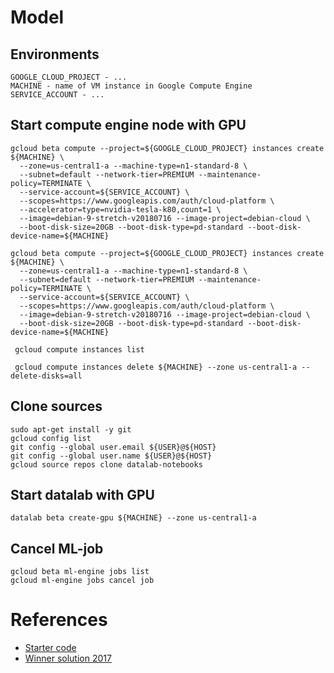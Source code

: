 # Model

## Environments
~~~~
GOOGLE_CLOUD_PROJECT - ...
MACHINE - name of VM instance in Google Compute Engine
SERVICE_ACCOUNT - ...
~~~~

## Start compute engine node with GPU
~~~~
gcloud beta compute --project=${GOOGLE_CLOUD_PROJECT} instances create ${MACHINE} \
  --zone=us-central1-a --machine-type=n1-standard-8 \
  --subnet=default --network-tier=PREMIUM --maintenance-policy=TERMINATE \
  --service-account=${SERVICE_ACCOUNT} \
  --scopes=https://www.googleapis.com/auth/cloud-platform \
  --accelerator=type=nvidia-tesla-k80,count=1 \
  --image=debian-9-stretch-v20180716 --image-project=debian-cloud \
  --boot-disk-size=20GB --boot-disk-type=pd-standard --boot-disk-device-name=${MACHINE}
  
gcloud beta compute --project=${GOOGLE_CLOUD_PROJECT} instances create ${MACHINE} \
  --zone=us-central1-a --machine-type=n1-standard-8 \
  --subnet=default --network-tier=PREMIUM --maintenance-policy=TERMINATE \
  --service-account=${SERVICE_ACCOUNT} \
  --scopes=https://www.googleapis.com/auth/cloud-platform \
  --image=debian-9-stretch-v20180716 --image-project=debian-cloud \
  --boot-disk-size=20GB --boot-disk-type=pd-standard --boot-disk-device-name=${MACHINE}

 gcloud compute instances list
 
 gcloud compute instances delete ${MACHINE} --zone us-central1-a --delete-disks=all
~~~~

## Clone sources
~~~~
sudo apt-get install -y git
gcloud config list
git config --global user.email ${USER}@${HOST}
git config --global user.name ${USER}@${HOST}
gcloud source repos clone datalab-notebooks
~~~~


## Start datalab with GPU
~~~~
datalab beta create-gpu ${MACHINE} --zone us-central1-a
~~~~

## Cancel ML-job
~~~~
gcloud beta ml-engine jobs list
gcloud ml-engine jobs cancel job
~~~~

# References
- [Starter code](https://github.com/google/youtube-8m)
- [Winner solution 2017](https://github.com/antoine77340/Youtube-8M-WILLOW)
